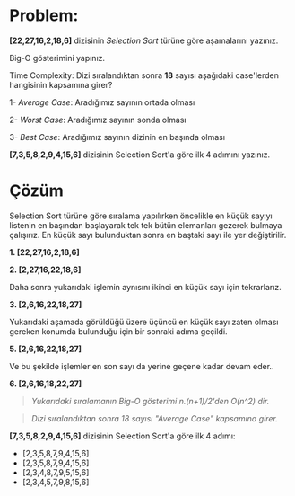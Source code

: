 # Problem:
**[22,27,16,2,18,6]** dizisinin *Selection Sort* türüne göre aşamalarını yazınız.

Big-O gösterimini yapınız.

Time Complexity: Dizi sıralandıktan sonra **18** sayısı aşağıdaki case'lerden hangisinin kapsamına girer? 

1- *Average Case*: Aradığımız sayının ortada olması

2- *Worst Case*: Aradığımız sayının sonda olması

3- *Best Case*: Aradığımız sayının dizinin en başında olması

**[7,3,5,8,2,9,4,15,6]** dizisinin Selection Sort'a göre ilk 4 adımını yazınız.
# Çözüm
Selection Sort türüne göre sıralama yapılırken öncelikle en küçük sayıyı listenin en başından başlayarak tek tek bütün elemanları gezerek bulmaya çalışırız. En küçük sayı bulunduktan sonra en baştaki sayı ile yer değiştirilir.
**<p> 1. [22,27,16,2,18,6] <p>**
**<p> 2. [2,27,16,22,18,6] <p>**
Daha sonra yukarıdaki işlemin aynısını ikinci en küçük sayı için tekrarlarız.
**<p> 3. [2,6,16,22,18,27] <p>**
Yukarıdaki aşamada görüldüğü üzere üçüncü en küçük sayı zaten olması gereken konumda bulunduğu için bir sonraki adıma geçildi.
**<p> 5. [2,6,16,22,18,27] <p>**
Ve bu şekilde işlemler en son sayı da yerine geçene kadar devam eder..
**<p> 6. [2,6,16,18,22,27] <p>**

> *Yukarıdaki sıralamanın Big-O gösterimi n.(n+1)/2'den O(n^2) dir.*

> *Dizi sıralandıktan sonra 18 sayısı "Average Case" kapsamına girer.*

**[7,3,5,8,2,9,4,15,6]** dizisinin Selection Sort'a göre ilk 4 adımı:

<ul>
<li>[2,3,5,8,7,9,4,15,6]</li>
<li>[2,3,5,8,7,9,4,15,6]</li>
<li>[2,3,4,8,7,9,5,15,6]</li>
<li>[2,3,4,5,7,9,8,15,6]</li>
</ul>